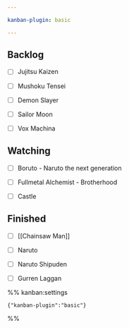 ```yaml
---

kanban-plugin: basic

---
```


## Backlog

- [ ] Jujitsu Kaizen
- [ ] Mushoku Tensei
- [ ] Demon Slayer
- [ ] Sailor Moon
- [ ] Vox Machina


## Watching

- [ ] Boruto - Naruto the next generation
- [ ] Fullmetal Alchemist - Brotherhood
- [ ] Castle


## Finished

- [ ] [[Chainsaw Man]]
- [ ] Naruto
- [ ] Naruto Shipuden
- [ ] Gurren Laggan




%% kanban:settings
```
{"kanban-plugin":"basic"}
```
%%